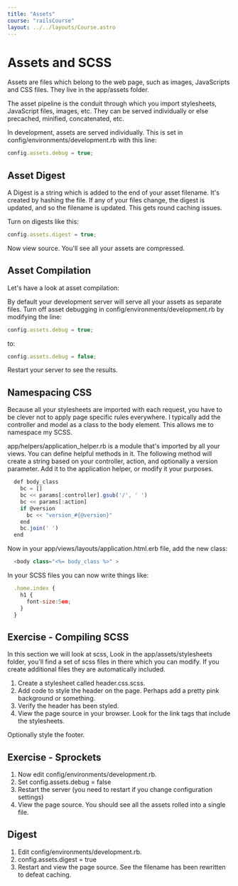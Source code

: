 ```yaml
---
title: "Assets"
course: "railsCourse"
layout: ../../layouts/Course.astro
---
```


# Assets and SCSS

Assets are files which belong to the web page, such as images, JavaScripts and CSS files. They live in the app/assets folder.

The asset pipeline is the conduit through which you import stylesheets, JavaScript files, images, etc. They can be served individually or else precached, minified, concatenated, etc.

In development, assets are served individually. This is set in config/environments/development.rb with this line:

```js
config.assets.debug = true;
```

## Asset Digest

A Digest is a string which is added to the end of your asset filename. It's created by hashing the file. If any of your files change, the digest is updated, and so the filename is updated. This gets round caching issues.

Turn on digests like this:

```js
config.assets.digest = true;
```

Now view source. You'll see all your assets are compressed.

## Asset Compilation

Let's have a look at asset compilation:

By default your development server will serve all your assets as separate files. Turn off asset debugging in config/environments/development.rb by modifying the line:

```js
config.assets.debug = true;
```

to:

```js
config.assets.debug = false;
```

Restart your server to see the results.

## Namespacing CSS

Because all your stylesheets are imported with each request, you have to be clever not to apply page specific rules everywhere. I typically add the controller and model as a class to the body element. This allows me to namespace my SCSS.

app/helpers/application_helper.rb is a module that's imported by all your views. You can define helpful methods in it. The following method will create a string based on your controller, action, and optionally a version parameter. Add it to the application helper, or modify it your purposes.

```js
  def body_class
    bc = []
    bc << params[:controller].gsub('/', ' ')
    bc << params[:action]
    if @version
      bc << "version_#{@version}"
    end
    bc.join(' ')
  end
```

Now in your app/views/layouts/application.html.erb file, add the new class:

```js
  <body class="<%= body_class %>" >
```

In your SCSS files you can now write things like:

```js
  .home.index {
    h1 {
      font-size:5em;
    }
  }
```

## Exercise - Compiling SCSS

In this section we will look at scss, Look in the app/assets/stylesheets folder, you'll find a set of scss files in there which you can modify. If you create additional files they are automatically included.

1. Create a stylesheet called header.css.scss.
2. Add code to style the header on the page. Perhaps add a pretty pink background or something.
3. Verify the header has been styled.
4. View the page source in your browser. Look for the link tags that include the stylesheets.

Optionally style the footer.

## Exercise - Sprockets

1. Now edit config/environments/development.rb.
2. Set config.assets.debug = false
3. Restart the server (you need to restart if you change configuration settings)
4. View the page source. You should see all the assets rolled into a single file.

## Digest

1. Edit config/environments/development.rb.
2. config.assets.digest = true
3. Restart and view the page source. See the filename has been rewritten to defeat caching.
